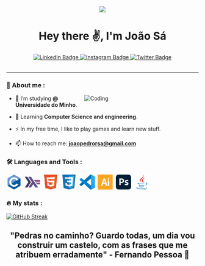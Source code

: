 <div id="header" align="center">
  <img src="https://www.united-forum.de/proxy.php?image=http%3A%2F%2Fimg.pr0gramm.com%2F2016%2F06%2F13%2F50272a0d34a8666d.gif&hash=b00846576b647172c14c55aff18d8a38" width=1200/>
  <h1 align="center"> Hey there ✌️, I'm João Sá </h1>
  <div id="badges">
  <a href="https://www.linkedin.com/in/joão-sá-b682a0215/">
    <img src="https://img.shields.io/badge/LinkedIn-gray?style=for-the-badge&logo=linkedin&logoColor=white" alt="LinkedIn Badge"/>
  </a>
  <a href="https://www.instagram.com/joaosa.24/">
    <img src="https://img.shields.io/badge/Instagram-gray?style=for-the-badge&logo=instagram&logoColor=white" alt="Instagram Badge"/>
  </a>
  <a href="https://twitter.com/joaosa24">
    <img src="https://img.shields.io/badge/Twitter-gray?style=for-the-badge&logo=twitter&logoColor=white" alt="Twitter Badge"/>
  </a>
</div>
<img src="https://komarev.com/ghpvc/?username=joaosa24&style=flat-square&color=blue" alt=""/>
</div>


---

### :superhero: About me :
<img align="right" alt="Coding" width="300" src="https://i.pinimg.com/originals/b5/68/ca/b568caba7545add5b2798a1c5d5127d1.gif">

<p align="left">

- :telescope: I’m studying **@ Universidade do Minho**.

- :seedling: Learning **Computer Science and engineering**.

- :zap: In my free time, I like to play games and learn new stuff.

- :mailbox: How to reach me: **joaopedrorsa@gmail.com**
</p>

### :hammer_and_wrench: Languages and Tools :
<img src="https://github.com/devicons/devicon/blob/master/icons/c/c-original.svg" title="C" alt="C" width="40" height="40"/>&nbsp;
<img src="https://github.com/devicons/devicon/blob/master/icons/haskell/haskell-original.svg" title="Haskell" alt="Haskell" width="40" height="40"/>&nbsp;
<img src="https://github.com/devicons/devicon/blob/master/icons/html5/html5-original.svg" title="html" alt="html" width="40" height="40"/>&nbsp;
<img src="https://github.com/devicons/devicon/blob/master/icons/css3/css3-original.svg" title="css" alt="css" width="40" height="40"/>&nbsp;
<img src="https://github.com/devicons/devicon/blob/master/icons/vscode/vscode-original.svg" title="vscode" alt="vscode" width="40" height="40"/>&nbsp;
<img src="https://github.com/devicons/devicon/blob/master/icons/illustrator/illustrator-plain.svg" title="ai" alt="ai" width="40" height="40"/>&nbsp;
<img src="https://github.com/devicons/devicon/blob/master/icons/photoshop/photoshop-plain.svg" title="ps" alt="ps" width="40" height="40"/>&nbsp;
<img src="https://github.com/devicons/devicon/blob/master/icons/java/java-original.svg" title="java" alt="java" width="40" height="40"/>&nbsp;


### 🔥 My stats :
[![GitHub Streak](http://github-readme-streak-stats.herokuapp.com?user=joaosa24&theme=dark&background=000000)](https://git.io/streak-stats)

<div width="50">
  <h2 align="center"> "Pedras no caminho? Guardo todas, um dia vou construir um castelo, com as frases que me atribuem erradamente" - Fernando Pessoa 🎩 </h2>
</div>
